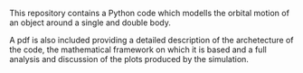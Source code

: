 This repository contains a Python code which modells the orbital motion of an object around a single and double body.

A pdf is also included providing a detailed description of the archetecture of the code, the mathematical framework on which it is based and a full analysis and discussion of the plots produced by the simulation.
